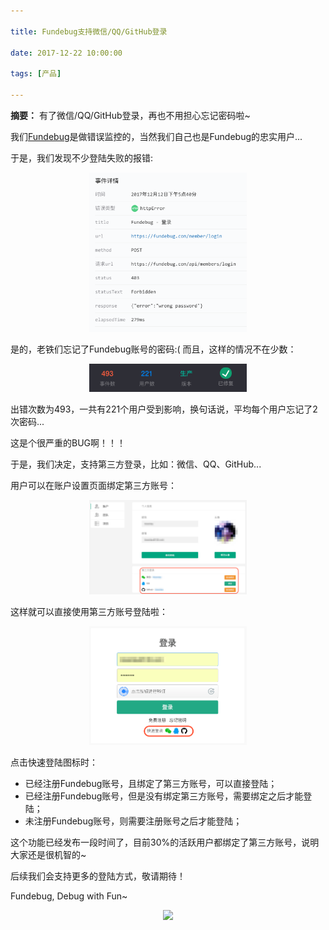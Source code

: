 ```yaml
---

title: Fundebug支持微信/QQ/GitHub登录

date: 2017-12-22 10:00:00

tags: [产品]

---
```


**摘要：** 有了微信/QQ/GitHub登录，再也不用担心忘记密码啦~

<!-- more -->


我们[Fundebug](https://fundebug.com)是做错误监控的，当然我们自己也是Fundebug的忠实用户...

于是，我们发现不少登陆失败的报错:


<div style="text-align: center;">
<img style="width:50%;" src="login-fundebug-with-qq-wechat-github/01.png" />
</div>

是的，老铁们忘记了Fundebug账号的密码:( 而且，这样的情况不在少数：

<div style="text-align: center;">
<img style="width:50%;" src="login-fundebug-with-qq-wechat-github/02.png" />
</div>

出错次数为493，一共有221个用户受到影响，换句话说，平均每个用户忘记了2次密码...

这是个很严重的BUG啊！！！

于是，我们决定，支持第三方登录，比如：微信、QQ、GitHub...

用户可以在账户设置页面绑定第三方账号：

<div style="text-align: center;">
<img style="width:50%;" src="login-fundebug-with-qq-wechat-github/03.png" />
</div>

这样就可以直接使用第三方账号登陆啦：

<div style="text-align: center;">
<img style="width:50%;" src="login-fundebug-with-qq-wechat-github/04.png" />
</div>

点击快速登陆图标时：
- 已经注册Fundebug账号，且绑定了第三方账号，可以直接登陆；
- 已经注册Fundebug账号，但是没有绑定第三方账号，需要绑定之后才能登陆；
- 未注册Fundebug账号，则需要注册账号之后才能登陆；

这个功能已经发布一段时间了，目前30%的活跃用户都绑定了第三方账号，说明大家还是很机智的~

后续我们会支持更多的登陆方式，敬请期待！

Fundebug, Debug with Fun~

<div style="text-align: center;">
<img style="width:30%;" src="https://blog.fundebug.com/images/qq_bug.JPG" />
</div>